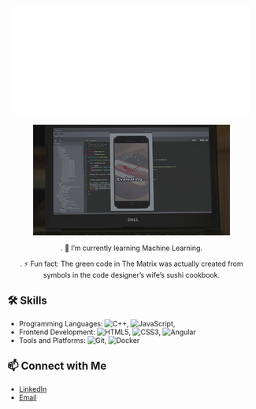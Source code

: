   <p align="center">
  <img src="https://github.com/yarenakin/yarenakin/blob/main/assets/hello.gif" alt="animated" /></p>

  <p align="center">
  <img src= "https://github.com/yarenakin/yarenakin/blob/main/assets/giphy.gif" alt="animated"</p>
    
<p align="center">
. 🌱 I’m currently learning Machine Learning.
<p align="center">
. ⚡ Fun fact: The green code in The Matrix was actually created from symbols in the code designer’s wife’s sushi cookbook.

## 🛠 Skills

- Programming Languages: ![C++](https://img.shields.io/badge/-C++-00599C?style=flat&logo=c%2B%2B&logoColor=white), ![JavaScript](https://img.shields.io/badge/-JavaScript-F7DF1E?style=flat&logo=javascript&logoColor=white), 
- Frontend Development: ![HTML5](https://img.shields.io/badge/-HTML5-E34F26?style=flat&logo=html5&logoColor=white), ![CSS3](https://img.shields.io/badge/-CSS3-1572B6?style=flat&logo=css3&logoColor=white), ![Angular](https://img.shields.io/badge/-Angular-DD0031?style=flat&logo=angular&logoColor=white)
- Tools and Platforms: ![Git](https://img.shields.io/badge/-Git-F05032?style=flat&logo=git&logoColor=white), ![Docker](https://img.shields.io/badge/-Docker-2496ED?style=flat&logo=docker&logoColor=white)


## 📫 Connect with Me

- [LinkedIn](https://www.linkedin.com/in/yarenakin/)
- [Email](mailto:yarenakin00@outlook.com)
